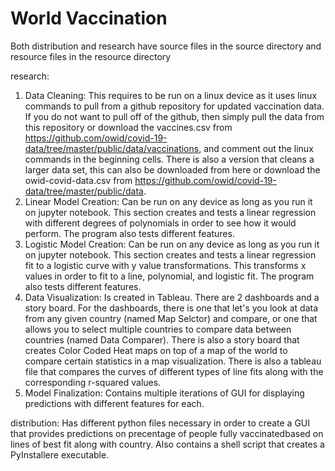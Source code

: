 # World Vaccination
Both distribution and research have source files in the source directory and resource files in the resource directory

research:
  1. Data Cleaning: This requires to be run on a linux device as it uses linux commands to pull from a github repository for updated vaccination data. If you do not want to pull off of the github, then simply pull the data from this repository or download the vaccines.csv from https://github.com/owid/covid-19-data/tree/master/public/data/vaccinations, and comment out the linux commands in the beginning cells. There is also a version that cleans a larger data set, this can also be downloaded from here or download the owid-covid-data.csv from https://github.com/owid/covid-19-data/tree/master/public/data.
  2. Linear Model Creation: Can be run on any device as long as you run it on jupyter notebook. This section creates and tests a linear regression with different degrees of polynomials in order to see how it would perform. The program also tests different features.
  3. Logistic Model Creation: Can be run on any device as long as you run it on jupyter notebook. This section creates and tests a linear regression fit to a logistic curve with y value transformations. This transforms x values in order to fit to a line, polynomial, and logistic fit. The program also tests different features.
  4. Data Visualization: Is created in Tableau. There are 2 dashboards and a story board. For the dashboards, there is one that let's you look at data from any given country (named Map Selctor) and compare, or one that allows you to select multiple countries to compare data between countries (named Data Comparer). There is also a story board that creates Color Coded Heat maps on top of a map of the world to compare certain statistics in a map visualization. There is also a tableau file that compares the curves of different types of line fits along with the corresponding r-squared values.
  5. Model Finalization: Contains multiple iterations of GUI for displaying predictions with different features for each.
  
distribution:
  Has different python files necessary in order to create a GUI that provides predictions on precentage of people fully vaccinatedbased on lines of best fit along with country. Also contains a shell script that creates a PyInstallere executable.
